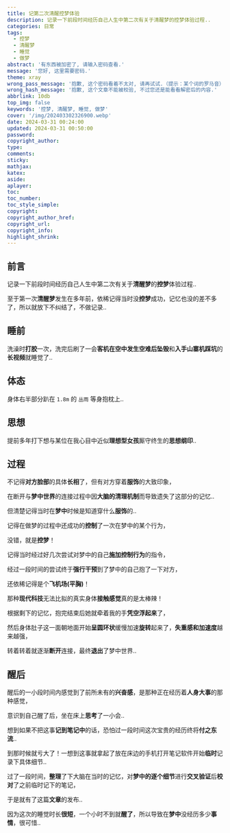 ```yaml
---
title: 记第二次清醒控梦体验
description: 记录一下前段时间经历自己人生中第二次有关于清醒梦的控梦体验过程..
categories: 日常
tags:
  - 控梦
  - 清醒梦
  - 睡觉
  - 做梦
abstract: '有东西被加密了, 请输入密码查看.'
message: '您好, 这里需要密码.'
theme: xray
wrong_pass_message: '抱歉, 这个密码看着不太对, 请再试试.（提示：某个词的罗马音）'
wrong_hash_message: '抱歉, 这个文章不能被校验, 不过您还是能看看解密后的内容.'
abbrlink: 10db
top_img: false
keywords: '控梦, 清醒梦, 睡觉, 做梦'
cover: '/img/202403302326900.webp'
date: 2024-03-31 00:24:00
updated: 2024-03-31 00:50:00
password:
copyright_author:
type:
comments:
sticky:
mathjax:
katex:
aside:
aplayer:
toc:
toc_number:
toc_style_simple:
copyright:
copyright_author_href:
copyright_url:
copyright_info:
highlight_shrink:
---
```


## 前言

记录一下前段时间经历自己人生中第二次有关于**清醒梦**的**控梦**体验过程..

至于第一次**清醒梦**发生在多年前，依稀记得当时没**控梦**成功，记忆也没的差不多了，所以就放下不纠结了，不做记录..

## 睡前

洗澡时**打胶**一次，洗完后刷了一会**客机在空中发生空难后坠毁**和**入手山寨机踩坑**的**长视频**就睡觉了..

## 体态

身体右半部分趴在 `1.8m` 的 `丛雨` 等身抱枕上..

## 思想

提前多年打下想与某位在我心目中近似**理想型女孩**厮守终生的**思想纲印**..

## 过程

不记得**对方脸部**的具体**长相**了，但有对方穿着**服饰**的大致印象，

在断开与**梦中世界**的连接过程中因**大脑的清理机制**而导致遗失了这部分的记忆..

但清楚记得当时在**梦中**时候是知道穿什么**服饰**的..

记得在做梦的过程中还成功的**控制**了一次在梦中的某个行为，

没错，就是**控梦**！

记得当时经过好几次尝试对梦中的自己**施加控制行为**的指令，

经过一段时间的尝试终于**强行干预**到了梦中的自己抱了一下对方，

还依稀记得是个**飞机场(平胸)**！

那种**现代科技**无法比拟的真实身体**接触感觉**真的是太棒辣！

根据剩下的记忆，抱完结束后她就牵着我的手**凭空浮起来**了，

然后身体肚子这一面朝地面开始**呈圆环状**缓慢加速**旋转**起来了，**失重感和加速度**越来越强，

转着转着就逐渐**断开**连接，最终**退出**了梦中世界..

## 醒后

醒后的一小段时间内感觉到了前所未有的**兴奋感**，是那种正在经历着**人身大事**的那种感觉，

意识到自己醒了后，坐在床上**思考**了一小会..

想到如果不把这事**记到笔记中**的话，恐怕过一段时间这次宝贵的经历终将**付之东流**..

到那时候就亏大了！一想到这事就拿起了放在床边的手机打开笔记软件开始**临时**记录下具体细节..

过了一段时间，**整理**了下大脑在当时的记忆，对**梦中的逐个细节**进行**交叉验证**后**校对**了之前临时记下的笔记，

于是就有了这篇**文章**的发布..

因为这次的睡觉时长**很短**，一个小时不到就**醒了**，所以导致在**梦中**没经历多少**事情**，很可惜..

